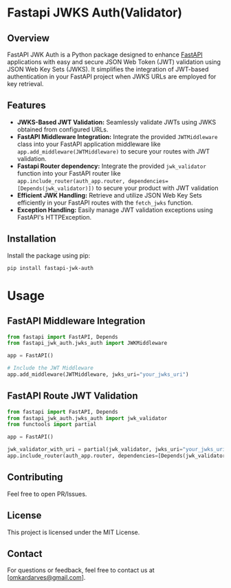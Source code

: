 # Fastapi JWKS Auth(Validator)

## Overview

FastAPI JWK Auth is a Python package designed to enhance [FastAPI](https://fastapi.tiangolo.com/) applications with easy and secure JSON Web Token (JWT) validation using JSON Web Key Sets (JWKS). It simplifies the integration of JWT-based authentication in your FastAPI project when JWKS URLs are employed for key retrieval.


## Features

- **JWKS-Based JWT Validation:** Seamlessly validate JWTs using JWKS obtained from configured URLs.
- **FastAPI Middleware Integration:** Integrate the provided `JWTMiddleware` class into your FastAPI application middleware like `app.add_middleware(JWTMiddleware)` to secure your routes with JWT validation.
- **Fastapi Router dependency:** Integrate the provided `jwk_validator` function into your FastAPI router like `app.include_router(auth_app.router, dependencies=[Depends(jwk_validator)])` to secure your product with JWT validation
- **Efficient JWK Handling:** Retrieve and utilize JSON Web Key Sets efficiently in your FastAPI routes with the `fetch_jwks` function.
- **Exception Handling:** Easily manage JWT validation exceptions using FastAPI's HTTPException.

## Installation

Install the package using pip:

```bash
pip install fastapi-jwk-auth
```
# Usage
## FastAPI Middleware Integration

```python
from fastapi import FastAPI, Depends
from fastapi_jwk_auth.jwks_auth import JWKMiddleware

app = FastAPI()

# Include the JWT Middleware
app.add_middleware(JWTMiddleware, jwks_uri="your_jwks_uri")
```

## FastAPI Route JWT Validation

```python
from fastapi import FastAPI, Depends
from fastapi_jwk_auth.jwks_auth import jwk_validator
from functools import partial

app = FastAPI()

jwk_validator_with_uri = partial(jwk_validator, jwks_uri="your_jwks_uri")
app.include_router(auth_app.router, dependencies=[Depends(jwk_validator_with_uri)])
```

## Contributing
Feel free to open PR/Issues.

## License
This project is licensed under the MIT License.

## Contact
For questions or feedback, feel free to contact us at [omkardarves@gmail.com].
